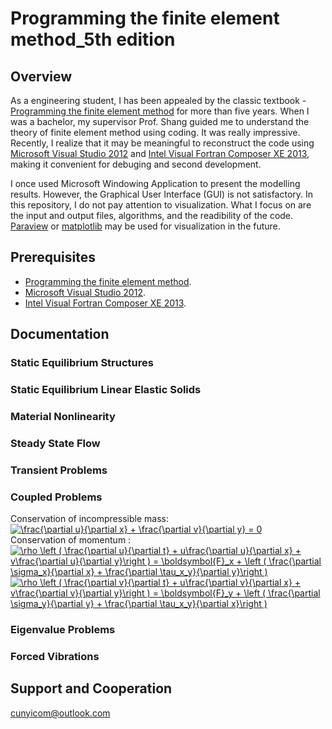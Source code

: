 # Programming the finite element method_5th edition  
## Overview  
As a engineering student, I has been appealed by the classic textbook - [Programming the finite element method](https://www.amazon.com/Programming-Finite-Element-Method-Smith/dp/1119973341) for more than five years. When I was a bachelor, my supervisor Prof. Shang guided me to understand the theory of finite element method using coding. It was really impressive. Recently, I realize that it may be meaningful to reconstruct the code using [Microsoft Visual Studio 2012](https://visualstudio.microsoft.com/zh-hans/vs/older-downloads/?rr=https%3A%2F%2Fwww.google.com%2F) and [Intel Visual Fortran Composer XE 2013](https://software.intel.com/en-us/forums/intel-software-development-products-download-registration-licensing), making it convenient for debuging and second development.  

I once used Microsoft Windowing Application to present the modelling results. However, the Graphical User Interface (GUI) is not satisfactory. In this repository, I do not pay attention to visualization. What I focus on are the input and output files,  algorithms, and the readibility of the code. [Paraview](https://www.paraview.org/) or [matplotlib](https://matplotlib.org/) may be used for visualization in the future.  

## Prerequisites  
* [Programming the finite element method](https://www.amazon.com/Programming-Finite-Element-Method-Smith/dp/1119973341).
* [Microsoft Visual Studio 2012](https://visualstudio.microsoft.com/zh-hans/vs/older-downloads/?rr=https%3A%2F%2Fwww.google.com%2F).
* [Intel Visual Fortran Composer XE 2013](https://software.intel.com/en-us/forums/intel-software-development-products-download-registration-licensing).

## Documentation  
### Static Equilibrium Structures  
### Static Equilibrium Linear Elastic Solids  
### Material Nonlinearity  
### Steady State Flow  
### Transient Problems  
### Coupled Problems  
Conservation of incompressible mass:  
<a href="https://www.codecogs.com/eqnedit.php?latex=\frac{\partial&space;u}{\partial&space;x}&space;&plus;&space;\frac{\partial&space;v}{\partial&space;y}&space;=&space;0" target="_blank"><img src="https://latex.codecogs.com/gif.latex?\frac{\partial&space;u}{\partial&space;x}&space;&plus;&space;\frac{\partial&space;v}{\partial&space;y}&space;=&space;0" title="\frac{\partial u}{\partial x} + \frac{\partial v}{\partial y} = 0" /></a>  
Conservation of momentum :  
<a href="https://www.codecogs.com/eqnedit.php?latex=\rho&space;\left&space;(&space;\frac{\partial&space;u}{\partial&space;t}&space;&plus;&space;u\frac{\partial&space;u}{\partial&space;x}&space;&plus;&space;v\frac{\partial&space;u}{\partial&space;y}\right&space;)&space;=&space;\boldsymbol{F}_x&space;&plus;&space;\left&space;(&space;\frac{\partial&space;\sigma_x}{\partial&space;x}&space;&plus;&space;\frac{\partial&space;\tau_x_y}{\partial&space;y}\right&space;)" target="_blank"><img src="https://latex.codecogs.com/gif.latex?\rho&space;\left&space;(&space;\frac{\partial&space;u}{\partial&space;t}&space;&plus;&space;u\frac{\partial&space;u}{\partial&space;x}&space;&plus;&space;v\frac{\partial&space;u}{\partial&space;y}\right&space;)&space;=&space;\boldsymbol{F}_x&space;&plus;&space;\left&space;(&space;\frac{\partial&space;\sigma_x}{\partial&space;x}&space;&plus;&space;\frac{\partial&space;\tau_x_y}{\partial&space;y}\right&space;)" title="\rho \left ( \frac{\partial u}{\partial t} + u\frac{\partial u}{\partial x} + v\frac{\partial u}{\partial y}\right ) = \boldsymbol{F}_x + \left ( \frac{\partial \sigma_x}{\partial x} + \frac{\partial \tau_x_y}{\partial y}\right )" /></a>  
<a href="https://www.codecogs.com/eqnedit.php?latex=\rho&space;\left&space;(&space;\frac{\partial&space;v}{\partial&space;t}&space;&plus;&space;u\frac{\partial&space;v}{\partial&space;x}&space;&plus;&space;v\frac{\partial&space;v}{\partial&space;y}\right&space;)&space;=&space;\boldsymbol{F}_y&space;&plus;&space;\left&space;(&space;\frac{\partial&space;\sigma_y}{\partial&space;y}&space;&plus;&space;\frac{\partial&space;\tau_x_y}{\partial&space;x}\right&space;)" target="_blank"><img src="https://latex.codecogs.com/gif.latex?\rho&space;\left&space;(&space;\frac{\partial&space;v}{\partial&space;t}&space;&plus;&space;u\frac{\partial&space;v}{\partial&space;x}&space;&plus;&space;v\frac{\partial&space;v}{\partial&space;y}\right&space;)&space;=&space;\boldsymbol{F}_y&space;&plus;&space;\left&space;(&space;\frac{\partial&space;\sigma_y}{\partial&space;y}&space;&plus;&space;\frac{\partial&space;\tau_x_y}{\partial&space;x}\right&space;)" title="\rho \left ( \frac{\partial v}{\partial t} + u\frac{\partial v}{\partial x} + v\frac{\partial v}{\partial y}\right ) = \boldsymbol{F}_y + \left ( \frac{\partial \sigma_y}{\partial y} + \frac{\partial \tau_x_y}{\partial x}\right )" /></a>  
### Eigenvalue Problems  
### Forced Vibrations  

## Support and Cooperation 
cunyicom@outlook.com